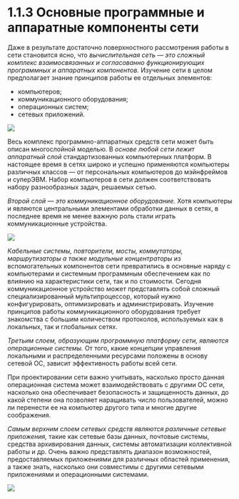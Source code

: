 ﻿# 1.1.3 Основные программные и аппаратные компоненты сети

Даже в результате достаточно поверхностного рассмотрения работы в сети становится ясно, что *вычислительная сеть — это сложный комплекс взаимосвязанных и согласованно функционирующих программных и аппаратных компонентов.* Изучение сети в целом предполагает знание принципов работы ее отдельных элементов:

- компьютеров;
- коммуникационного оборудования;
- операционных систем;
- сетевых приложений.

![](Aspose.Words.1a609044-aa38-403e-be5f-a96a11704550.001.png)

Весь комплекс программно-аппаратных средств сети может быть описан многослойной моделью. В *основе любой сети лежит аппаратный слой* стандартизованных компьютерных платформ. В настоящее время в сетях широко и успешно применяются компьютеры различных классов — от персональных компьютеров до мэйнфреймов и  суперЭВМ. Набор компьютеров в сети должен соответствовать набору разнообразных задач, решаемых сетью.

*Второй слой — это коммуникационное оборудование.* Хотя компьютеры и являются центральными элементами обработки данных в сетях, в последнее время не менее важную роль стали играть коммуникационные устройства.

![](Aspose.Words.1a609044-aa38-403e-be5f-a96a11704550.002.png)

*Кабельные системы, повторители, мосты, коммутаторы, маршрутизаторы а также модульные концентраторы* из вспомогательных компонентов сети превратились в основные наряду с компьютерами и системным программным обеспечением как по влиянию на характеристики сети, так и по стоимости. Сегодня коммуникационное устройство может представлять собой сложный специализированный мультипроцессор, который нужно конфигурировать, оптимизировать и администрировать. Изучение принципов работы коммуникационного оборудования требует знакомства с большим количеством протоколов, используемых как в локальных, так и глобальных сетях.

*Третьим слоем, образующим программную платформу сети, являются операционные системы.* От того, какие концепции управления локальными и распределенными ресурсами положены в основу сетевой ОС, зависит эффективность работы всей сети.

При проектировании сети важно учитывать, насколько просто данная операционная система может взаимодействовать с другими ОС сети, насколько она обеспечивает безопасность и защищенность данных, до какой степени она позволяет наращивать число пользователей, можно ли перенести ее на компьютер другого типа и многие другие соображения.

*Самым верхним слоем сетевых средств являются различные сетевые приложения,* такие как сетевые базы данных, почтовые системы, средства архивирования данных, системы автоматизации коллективной работы и др. Очень важно представлять диапазон возможностей, предоставляемых приложениями для различных областей применения, а также знать, насколько они совместимы с другими сетевыми приложениями и операционными системами.

![](Aspose.Words.1a609044-aa38-403e-be5f-a96a11704550.003.png)
